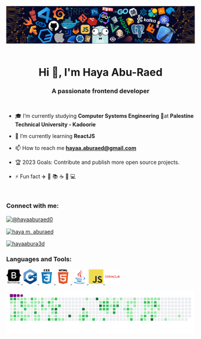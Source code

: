 <div align="center">
	<img src="media/header.png" alt="header"> 
</div><br/>

<h1 align="center">Hi 👋, I'm Haya Abu-Raed</h1>
<h3 align="center">A passionate frontend developer </h3>
<br/>

- :mortar_board: I’m currently studying **Computer Systems Engineering** 📍at **Palestine Technical University - Kadoorie**

- 🌱 I’m currently learning **ReactJS**

- 📫 How to reach me **hayaa.aburaed@gmail.com**

- :trophy: 2023 Goals: Contribute and publish more open source projects.

- ⚡ Fun fact  :airplane:   :pizza:  :books:  :coffee: :basketball: 💻
<br/>

<h3 align="left">Connect with me:</h3>
<p align="left">
<a href="https://twitter.com/@hayaaburaed0" target="blank"><img align="center" src="https://raw.githubusercontent.com/rahuldkjain/github-profile-readme-generator/master/src/images/icons/Social/twitter.svg" alt="@hayaaburaed0" height="30" width="40" /></a>
	
<a href="[https://fb.com/Haya M. AbuRaed](https://www.facebook.com/profile.php?id=100007628116290)" target="blank"><img align="center" src="https://raw.githubusercontent.com/rahuldkjain/github-profile-readme-generator/master/src/images/icons/Social/facebook.svg" alt="haya m. aburaed" height="30" width="40" /></a>
	
<a href="https://instagram.com/hayaabura3d" target="blank"><img align="center" src="https://raw.githubusercontent.com/rahuldkjain/github-profile-readme-generator/master/src/images/icons/Social/instagram.svg" alt="hayaabura3d" height="30" width="40" /></a>
</p>

<h3 align="left">Languages and Tools:</h3>
<p align="left"> <a href="https://getbootstrap.com" target="_blank" rel="noreferrer"> <img src="https://raw.githubusercontent.com/devicons/devicon/master/icons/bootstrap/bootstrap-plain-wordmark.svg" alt="bootstrap" width="40" height="40"/> </a> <a href="https://www.w3schools.com/cpp/" target="_blank" rel="noreferrer"> <img src="https://raw.githubusercontent.com/devicons/devicon/master/icons/cplusplus/cplusplus-original.svg" alt="cplusplus" width="40" height="40"/> </a> <a href="https://www.w3schools.com/css/" target="_blank" rel="noreferrer"> <img src="https://raw.githubusercontent.com/devicons/devicon/master/icons/css3/css3-original-wordmark.svg" alt="css3" width="40" height="40"/> </a> <a href="https://www.w3.org/html/" target="_blank" rel="noreferrer"> <img src="https://raw.githubusercontent.com/devicons/devicon/master/icons/html5/html5-original-wordmark.svg" alt="html5" width="40" height="40"/> </a> <a href="https://www.java.com" target="_blank" rel="noreferrer"> <img src="https://raw.githubusercontent.com/devicons/devicon/master/icons/java/java-original.svg" alt="java" width="40" height="40"/> </a> <a href="https://developer.mozilla.org/en-US/docs/Web/JavaScript" target="_blank" rel="noreferrer"> <img src="https://raw.githubusercontent.com/devicons/devicon/master/icons/javascript/javascript-original.svg" alt="javascript" width="40" height="40"/> </a> <a href="https://www.oracle.com/" target="_blank" rel="noreferrer"> <img src="https://raw.githubusercontent.com/devicons/devicon/master/icons/oracle/oracle-original.svg" alt="oracle" width="40" height="40"/> </a> </p>

![snake gif](https://github.com/HayaAbuRaed/HayaAbuRaed/blob/output/github-contribution-grid-snake.gif)
